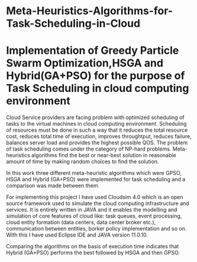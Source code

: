 # Meta-Heuristics-Algorithms-for-Task-Scheduling-in-Cloud

# Implementation of Greedy Particle Swarm Optimization,HSGA and Hybrid(GA+PSO) for the purpose of Task Scheduling in cloud computing environment

Cloud Service providers are facing problem with optimized scheduling of tasks to the virtual machines in cloud computing environment. Scheduling of resources must be done in such a way that it reduces the total resource cost, reduces total time of execution, improves throughtput, reduces failure, balances server load and provides the highest possible QOS. The problem of task scheduling comes under the category of NP-hard problems. Meta-heuristics algorithms find the best or near-best solution in reasonable amount of time by making random choices to find the solution.

In this work three different meta-heuristic algorithms which were GPSO, HSGA and Hybrid (GA+PSO) were implemented for task scheduling and a comparison was made between them.

For implementing this project I have used Cloudsim 4.0 which is an open source framework used to simulate the cloud computing infrastructure and services. It is entirely written in JAVA and it enables the modelling and simulation of core features of cloud like: task queues, event processing, cloud entity formation (data centers, data center broker etc.), communication between entities, borker policy implementation and so on. With this I have used Eclipse IDE and JAVA version 11.0.10.

Comparing the algorithms on the basis of execution time indicates that Hybrid (GA+PSO) performs the best followed by HSGA and then GPSO. 
